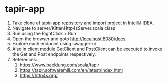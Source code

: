 # tapir-app

1. Take clone of tapir-app repository and import project in IntelliJ IDEA.
2. Navigate to server/KittenHttp4sServer.scala class
3. Run using the RightClick + Run
4. Open the browser and goto [http://localhost:8080/docs](http://localhost:8080/docs/)
5. Explore each endpoint using swagger-ui
6. Also in client module GetClient and PostClient can be executed to invoke the Get and Post endpoints respectively.
7. References: 
   1. https://www.baeldung.com/scala/tapir
   2. https://tapir.softwaremill.com/en/latest/index.html
   3. https://http4s.org/
        
